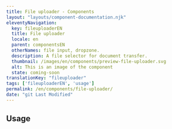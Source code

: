 ```yaml
---
title: File uploader - Components
layout: "layouts/component-documentation.njk"
eleventyNavigation:
  key: fileuploaderEN
  title: File uploader
  locale: en
  parent: componentsEN
  otherNames: file input, dropzone.
  description: A file selector for document transfer.
  thumbnail: /images/en/components/preview-file-uploader.svg
  alt: This is an image of the component
  state: coming-soon
translationKey: "fileuploader"
tags: ['fileuploaderEN', 'usage']
permalink: /en/components/file-uploader/
date: "git Last Modified"
---
```


## Usage